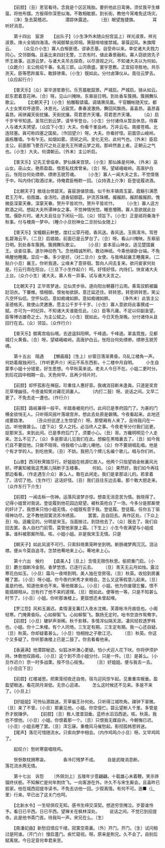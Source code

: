 <!-- { "loadSidebar": true } -->
　　【前腔】〔丑〕恩官看待。念我是个区区贱胎。要折他此日鸾俦。须仗我平生蜂虿。将他布摆。方报得你深恩似海。不敢相躭捱。到长街。教他今宵难免这场灾。 
　　〔净〕急去莫稽迟。　　　　潜踪休露迹。 
　　〔丑〕眼望旌捷旗。　　　　耳听好消息。 

　　第十四出　宸游 
　　【出队子】〔小生净外末随众扮宫监上〕祥光淑景。祥光淑景。烽火全销四海淸。传闻御辇出郊埛。箫鼓喧喧接禁城。翠葆迎风。朱旗障云。 
　　〔众见介小生〕寡人白惭匪德。谬承丕基。自受命以来。幸仗诸大夫戮力同心。交邻御侮。且喜比来四封无警。三农有时。値此春景融和。寡人窃欲效先子怀王故事。巡游云梦。与诸大夫吊古探奇。以尽游观之兴。不知诸大夫以为何如。〔众跪介〕主公统绍千春。名高三郢。山河鼎盛。寰宇恩敷。正宜招寻胜地。共乐尧天。臣等愿跸属车。敢辞骖乘。〔小生〕旣如此。分付卤簿仪从。竟往云梦去。〔众应起行介〕 

　　【普天乐】〔众〕翠华游笙歌引。乐芳晨躭韶景。严城启。严城启。骑从如云。趁东君着意花神。〔合〕呀。见山川掩映。东皋丽日明。到处香车簇拥。簇拥舞队歌尘。 
　　【北朝天子】〔小生〕拍雕鞍骕骦。调璚箫凤凰。千官黼帐随天仗。都人士女笑欢呼道旁。沐恩光。沾宸赏。奏春波激扬。舞回风飘扬。喜喜昂。喜昂喜喜昂。闹骈阗天街扰攘。天街扰攘。荷君恩齐天壤。荷君恩齐天壤。 
　　〔众〕启千岁爷爷知道。圣驾已到云梦。请爷爷登台。〔小生〕分付诸侍从暂且休息。待寡人与诸大夫骋望。〔众应下小生〕大夫。你看千峯岳峙。万井云屯。南接苍梧。北连陉塞。眞可称四塞之国矣。〔作回望介〕呀。大夫。你看好怪。前面崇山峻岭。画栋雕墙。乍有乍无。如烟如雾。须臾之间。变化无穷。此何气也。〔外末〕臣启主公。前面那飞甍百尺之处正是先王所建云梦之观。那崪然直上者。正朝云之气也。〔小生〕大夫。何谓朝云。〔外末〕主公听启。 

　　【普天乐】记先王曾临幸。梦仙姝来宫禁。〔小生〕那仙姝是何神。〔外末〕巫山女。巫山女。艳质盈盈。借恩私枕席曾亲。〔合〕呀。望嵯峨峻岭。高唐护白云。怅阳台何处缥缈。缥缈玉貌芳魂。 
　　〔小生〕寡人一闻大夫之言。不觉情惬于中。叫内侍们取酒过来。待俺君臣畅飮一回。〔众持酒上介净〕臣登徒履进酒。 

　　【北朝天子】敞瑶台倚碧天。喜宸游値禁烟。似千秋丰镐周玉宴。霞觞引满愿君王万年。伯图雄。金汤险。遶香貂御筵。护流苏珠幰。赧赧颜。赧颜赧赧颜。愧微臣深蒙天眷。深蒙天眷。贺升平皆欢忭。贺升平皆欢忭。 
　　〔小生〕寡人适方飮酒之间。想起大夫所谭神女之事。不觉神情恍惚。睡思懵腾。寡人意欲就此台馆。偃卧片时。诸大夫且往台下闲玩一回。〔众〕领旨下。〔小生〕正是祗将桑海千秋事。付与槐南一梦中。〔睡介小旦扮神女二旦扮仙女随上〕 

　　【普天乐】宝幢翻云軿整。度红尘穿丹磴。香风送。香风送。玉佩淸冷。驾苍虬碧海云平。〔二旦〕启娘娘。前面已是云梦台了。〔合〕呀。看山川掩映。东皋丽日明。到处香车簇拥。簇拥舞队歌尘。 
　　〔小旦〕妾本巫山神女。适见楚国襄王。谈妾往事。遂尔神动色飞。念他精诚所积。敢动神祗。今乘他昼卧台端。不免唤醒他睡魔。显应一番。多少是好。〔对二旦介〕女使。与我唤起襄王睡魔来。〔二贴介小旦〕襄王。你听我道。尘缘未了意徘徊。暂向人间去复来。欲问妾家何处是。行云行雨在阳台。〔三旦下小生作起介〕呵。好怪好怪。内侍们。快宣诸大夫上台。〔众介小生〕诸大夫。寡人有一异事。试与诸大夫言之。 

　　【北朝天子】正华胥梦迷。见仙灵步徐。道向阳台朝暮行云雨。乘鸾驭鹤被蹁跹羽衣。下褰帷。情相御。恨匆匆欲辞。意迁延还住。转转思。转思转转思。笑尘凡空怀仙侣。空怀仙侣。意如痴魂如醉。意如痴魂如醉。 
　　〔净外末〕此皆主公圣德格天。致使山灵邀惠。愿主公千岁千千岁。〔小生〕寡人意欲将此事撰成一赋。亦可为一时纪异。不知诸大夫谁能任此。〔众〕臣等凡庸。不足以仰副圣望。臣等博访雄奇之士。为主公赋之。〔小生〕旣如此。今日天色渐晚。分付诸侍从且回行在去。〔众〕领旨。〔众作行介〕 

　　【普天乐】御离宫临仙境。去途遥斜阳暝。千峰遶。千峰遶。翠盖霓旌。见都城灯火黄昏。〔合〕呀。望嵯峨峻岭。高唐护白云。怅阳台何处缥缈。缥缈玉貌芳魂。 

　　第十五出　阻遇 
　　【懒画眉】〔生上〕纱窗日落渐黄昏。乌轧江楼角一声。何妨着屐独闲行。〔作听更声介〕闲云不系东西影。十二楼中月自明。 
　　小生自蒙季小姐十分错爱。好生思想。今早秋英来说。老夫人今日不在。小姐二更时分。到后花园中相期一会。天色尙早。且再少待片时。 

　　【前腔】却怀孤影在禅庭。珍重佳人惠好音。我魂消目断未逢眞。只道是吴宫花草埋幽径。今夜谁知笑对藏花洞裏人。 
　　〔内打二鼓〕呀。说话之间。又早二更了。不免去走一遭也。〔作行介〕 

　　【前腔】路岐兼得一般平。半踏香裾宛约行。此间已是季府园门了。为甚的门横金锁悄无人。只听得风摇叶落塡宫井。想此去处原是僻隅。今夜看起来。此地还成要路津。 
　　〔丑众扮巡逻上生惊望介〕呀。那壁厢有人来了。且待我闪在一边。听他做甚么。〔虚下众〕受人之托。必当终人之事。今夜老爷分付我们巡更。捉那宋玉。来到此间。已是季府后门了。须要小心。〔丑〕哥。方纔明明见个人走来。怎么不见了。〔众〕多是那话儿见我们在此。想躱在黑暗裏去了。〔丑〕如今我们且不要捉他。只做不晓得。待我唱个山歌儿嘲他。〔众〕你不要胡唱乱唱。他是个有才学的人。到吃他笑。〔丑〕不妨。我把几个牌儿名编个歌儿。唱与你们听。 

　　【山歌】西河秋霁踏莎行。好姐姐在桃源忆故人。他两个只指望销金帐裏风光好。啰裏知被我这秃厮儿隔断子玉楼春。 
　　何如。〔众〕果然好。我们如今再往那边看看。〔作走遇生介众〕甚么人。敢在此闲走。我们是拿那话儿的。若拿着了。活切了他。〔生作行〕这话好怪。〔丑〕我们且往东边去看。那个敢大胆走来。〔众作东行下介生〕 

　　【前腔】一闻击柝一伤神。运落风波梦亦惊。想杳无消息苦为情。我晓得了。记得小姐曾对我说。登徒履到他花园边窥望。被秋英抢白了一场。今多分是那厮使的奸计了。我想来只怕小姐无情。小姐旣有意于我。登徒履。登徒履。任你五丁驱得神功尽。定不教他寂寞流苏冷绣茵。 
　　罢罢。且自回去。再作区处。〔下众上丑〕咍。适纔见的。分明是宋玉。当面挫过。到饶他去了。〔众〕旣去了。我们自回去罢。各人自扫门前雪。莫管他家屋上霜。〔下生上〕小生今夜满望与小姐成事。谁料被那厮所阻。咳。小姐小姐。非是我宋玉无情。只是 

　　【朝天子】如此风波不可行。只索斜倚熏笼畔坐到明。断肠魂梦两沉沉。泪沾襟。便从今莫自追寻。怎禁他蓦地来上心。蓦地来上心。 

　　第十六出　候约 
　　【虞美人】〔旦上〕含情无限伤秋思。偷把重门启。〔小旦〕麝兰烟断冷金猊。香梦悠悠。已逐行云去。 
　　〔旦〕靑天无云月如烛。露泣寒花白如玉。〔小旦〕霜乌一夜啼到明。美人独在空房宿。〔旦〕秋英。收拾到房裏睡了罢。〔小旦〕呀小姐。你今夜约宋秀才来相会。怎么又这等假意儿起来。〔旦〕虽是约他。知道他来也不来。等他做甚么。〔小旦〕小姐。他为你废寝忘餐。恨不能插翅相从。岂有约了他不来的道理。〔旦〕旣如此。便等他一等。只是不知甚么时节了。〔小旦〕小姐。你听那谯楼上。更鼓想还未曾起哩。 

　　【罗江怨】风和玉漏迟。柔情漫支篝灯入夜水沈微。芙蓉帐冷月痕低也。小阁轻寒。门掩黄昏际。心如柳絮飞。心如柳絮飞。飘扬无定时。咄书空浪作鸳鸯字。 
　　【前腔】〔小旦〕辘轳声渐稀。秋千影移。多情浑似隔天涯。凄风轻软透罗帏也。小姐。你十二朱楼。有个人同倚。三生定有期。三生定有期。我一心还自疑。〔旦〕秋英。你却疑着甚么。〔小旦〕怕相抛之子歌江汜。 
　　〔旦〕秋英。你这个又多疑了。你听那谯楼上已是二鼓了。你去看看他来。 

　　【香遍满】他潜踪秘迹。似狐冰听澈心更疑。怕小犬迎人花下吠。你将伊须护持。休敎他叹路岐。〔小旦〕这个到不须小姐分付。只是一件。〔旦〕是甚么。〔小旦作迟介〕奈一时多战栗。按不住心摇曳。 
　　〔旦〕好姐姐。便与我去一去。〔小旦应下旦〕 

　　【前腔】红楼凝思。把熏笼彻夜还自倚。宿鸟迎风惊乍起。见重重帘幙垂。盈盈望眼迷。看花阴月渐低。无奈心迢递。 
　　怎么这时候还不见来。多是不来了。〔小旦上〕 

　　【好姐姐】可怜仙源路迷。芳草徧王孙何处。只听得江城吹角。疎钟下翠微。〔旦〕来了不曾。〔小旦〕那裏见他。小姐。你空儃伫。碧云望断人千里。多管是乔才脱赚伊。 
　　【前腔】〔旦〕敎人澘澘泪垂。蓝桥水滔滔西逝。咳。秋英。我也不恨他。〔小旦〕小姐。你恨着那一个。〔旦〕只恨我无媒自许。今朝悔已迟。〔小旦〕小姐去睡了罢。〔旦〕浑忘寐。重檐风马催愁起。影彻孤帏思转迷。 
　　【尾声】落花可惜随流水。只索向梦中相会。〔内作鸡鸣介小旦〕呀。又早鸡鸣了。 

　　起叹介〕愁听寒窗唱晓鸡。 

　　恹恹欹枕拥寒衾。　　　　香冷灯残梦不成。 
　　自是武陵消息断。　　　　落花流水两无情。 

　　第十七出　诉怨 
　　〔外佩剑上〕五陵年少意翩翩。十载雄心未着鞭。笑杀骅骝终伏枥。不知解纻是何年荆佽飞。一向客游在外。许久不与宋生厮会。且喜昨已抵家。他在城西招提寺读书。不免去访他一回。少叙离情。有何不可。迤■〈辶里〉行来。早已出了这关门也呵。 

　　【北新水令】一生轻侠叹无知。感书生缔交深契。想途穷空掩泣。岁晏谁怜予。看日已平西。日已平西。望禅关在枫林深处。 
　　说话之间。不觉已到招提寺。此是他书斋门首。待我叫一声。宋兄在么。〔生〕 

　　【南潘妃曲】新愁旧恨应千缕。寂寞空斋裏。〔外〕开门。开门。〔生〕试问相过是阿谁。〔开门介〕慢启蓬门。疾忙窥视。呀。原来是荆兄。久不会了。自别后赋离居。今日足音何幸君来至。 
